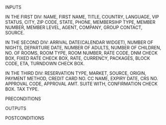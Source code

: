 INPUTS

IN THE FIRST DIV: 
NAME, FIRST NAME, TITLE, COUNTRY, LANGUAGE, VIP STATUS, CITY, ZIP CODE, STATE, PHONE, MEMBERSIHP TYPE, MEMBER NUMBER, MEMBER LEVEL, AGENT, COMPANY, GROUP CONTACT, SOURCE.

IN THE SECOND DIV: 
ARRIVAL DATE(CALENDAR WIDGET), NUMBER OF NIGHTS, DEPARTURE DATE, NUMBER OF ADULTS, NUMBER OF CHILDREN, NO. OF ROOMS, ROOM TYPE, ROOM NUMBER, RATE CODE, DNM CHECK BOX, FIXED RATE CHECK BOX, RATE, CURRENCY, PACKAGES, BLOCK CODE, ETA, TURNDOWN CHECK BOX.

IN THE THIRD DIV: RESERVATION TYPE, MARKET, SOURCE, ORIGIN, PAYMENT METHOD, CREDIT CARD NO. CC NAME, EXPIRY DATE, CRS NO.  APPROVAL CODE, APPROVAL AMT. SUITE WITH, CONFIRMATION CHECK BOX. TAX TYPE.



PRECONDITIONS

OUTPUTS

POSTCONDITIONS
